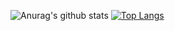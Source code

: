 ![Anurag's github stats](https://github-readme-stats.vercel.app/api?username=North409&show_icons=true&theme=prussian)
[![Top Langs](https://github-readme-stats.vercel.app/api/top-langs/?username=North409&theme=prussian&layout=compact)](https://github.com/anuraghazra/github-readme-stats)
